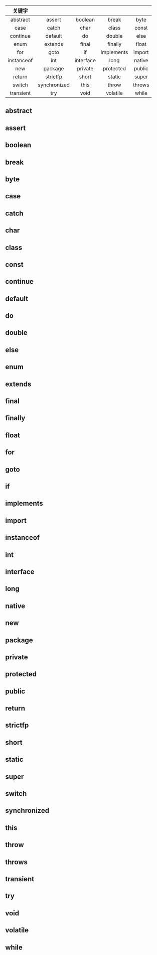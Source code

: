 | 关键字 |||||  
| :---: | :---: | :---: | :---: | :---: | 
| abstract | assert | boolean | break | byte |
| case | catch | char | class | const |
| continue | default | do | double | else |
| enum | extends | final | finally | float |
| for |	goto | if | implements | import |
| instanceof | int | interface | long	| native |
| new	| package |	private |	protected |	public |
| return | strictfp	 | short |	static |	super |
| switch | synchronized |	this |	throw |	throws |
| transient |	try |	void | volatile |	while |

## abstract
## assert
## boolean
## break
## byte

## case 
## catch 
## char 
## class 
## const

## continue 
## default 
## do 
## double	 
## else

## enum 
## extends 
## final 
## finally 
## float

## for	
## goto	
## if	
## implements 
## import 

## instanceof 
## int 
## interface 
## long 
## native 

## new	
## package 
## private	
## protected 
## public 

## return	
## strictfp	
## short	
## static	
## super 

## switch	
## synchronized	
## this	
## throw 
## throws

## transient
## try
## void 
## volatile 
## while














































































